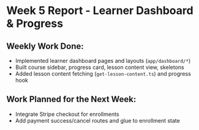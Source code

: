 # Week 5 Report - Learner Dashboard & Progress

## Weekly Work Done:
- Implemented learner dashboard pages and layouts (`app/dashboard/*`)
- Built course sidebar, progress card, lesson content view, skeletons
- Added lesson content fetching (`get-lesson-content.ts`) and progress hook

## Work Planned for the Next Week:
- Integrate Stripe checkout for enrollments
- Add payment success/cancel routes and glue to enrollment state